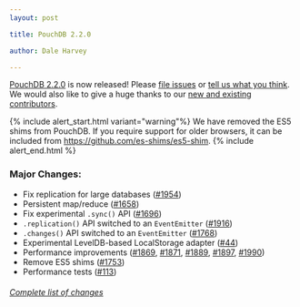 ```yaml
---
layout: post

title: PouchDB 2.2.0

author: Dale Harvey

---
```


[PouchDB 2.2.0](https://github.com/daleharvey/pouchdb/releases/tag/2.2.0) is now released! Please [file issues](https://github.com/daleharvey/pouchdb/issues) or [tell us what you think](https://github.com/daleharvey/pouchdb/blob/master/CONTRIBUTING.md#get-in-touch). We would also like to give a huge thanks to our [new and existing contributors](https://github.com/daleharvey/pouchdb/graphs/contributors?from=2014-04-01&to=2014-05-01).

{% include alert_start.html variant="warning"%}
We have removed the ES5 shims from PouchDB. If you require support for older browsers, it can be included from <a href='https://github.com/es-shims/es5-shim'>https://github.com/es-shims/es5-shim</a>.
{% include alert_end.html %}

### Major Changes:

 * Fix replication for large databases ([#1954](https://github.com/pouchdb/pouchdb/issues/1954))
 * Persistent map/reduce ([#1658](https://github.com/pouchdb/pouchdb/issues/1658))
 * Fix experimental `.sync()` API ([#1696](https://github.com/pouchdb/pouchdb/issues/1696))
 * `.replication()` API switched to an `EventEmitter` ([#1916](https://github.com/pouchdb/pouchdb/issues/1916))
 * `.changes()` API switched to an `EventEmitter` ([#1768](http://github.com/daleharvey/pouchdb/issues/1768))
 * Experimental LevelDB-based LocalStorage adapter ([#44](http://github.com/daleharvey/pouchdb/issues/44))
 * Performance improvements ([#1869](http://github.com/daleharvey/pouchdb/issues/1869), [#1871](http://github.com/daleharvey/pouchdb/issues/1871), [#1889](https://github.com/pouchdb/pouchdb/pull/1889), [#1897](https://github.com/pouchdb/pouchdb/pull/1897), [#1990](https://github.com/pouchdb/pouchdb/issues/1990))
 * Remove ES5 shims ([#1753](http://github.com/daleharvey/pouchdb/issues/1753))
 * Performance tests ([#113](http://github.com/daleharvey/pouchdb/issues/113))


###### [Complete list of changes](https://github.com/daleharvey/pouchdb/compare/2.1.0...2.2.0)
